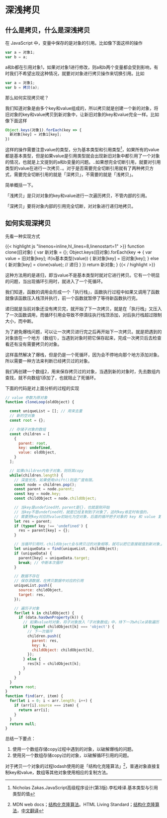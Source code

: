# 深浅拷贝

## 什么是拷贝，什么是深浅拷贝

在 JavaScript 中，变量中保存的是对象的引用。比如像下面这样的操作
```js
var a = 对象1;
var b = a;
```
a和b都在引用对象1，如果对对象1进行修改，则a和b两个变量都会受到影响，有时我们不希望出现这种情况，就要对对象进行拷贝操作来切换引用。比如
```js
var a = 对象1;
var b = 拷贝(a);
```

那么如何实现拷贝呢？

我们知道对象是由多个key和value组成的，所以拷贝就是创建一个新的对象，将旧对象的key和value拷贝到新对象中，让新旧对象的key和value完全一样。比如像下面这样
```js
Object.keys(对象1).forEach(key => {
  新对象[key] = 对象1[key];
})
```
这样的操作需要注意value的类型，分为基本类型和引用类型[^1]，如果所有的value都是基本类型，但是如果value是引用类型就会出现新旧对象中都引用了一个对象的情况，也就是上文提到的a和b变量的问题。..如果想完全切断引用，就要对引用类型的value在进行一次拷贝..。对于是否需要完全切断引用就有了两种拷贝方式，需要完全切断引用的就是「深拷贝」，不需要的就是「浅拷贝」。

简单概括一下。

「浅拷贝」是只对对象的key和value进行一次遍历拷贝，不管内部的引用。

「深拷贝」要将对象内部的引用完全切断，对对象进行递归地拷贝。

## 如何实现深拷贝

先看一种实现方式

{{< highlight js "linenos=inline,hl_lines=8,linenostart=1" >}}
function clone(旧对象) {
  var 新对象 = {};
  Object.keys(旧对象).forEach(key => {
    var value = 旧对象[key];
    if(is基本类型(value)) {
      新对象[key] = 旧对象[key];
    } else {
      新对象[key] = clone(value); // 递归
    }
  })
  return 新对象;
}
{{< / highlight >}}

这种方法用的是递归，即当value不是基本类型时就对它进行拷贝。它有一个明显的问题，当出现循环引用时，就进入了一个死循环。

我们知道，函数的调用会形成一个「执行栈」，函数执行过程中如果又调用了函数就像该函数压入栈顶并执行，前一个函数就暂停了等待新函数执行完。

递归就是当前对象还没有拷贝完，就开始了下一次拷贝，就是在「执行栈」又压入了一次函数调用，而循环引用会导致不停滴往执行栈顶添加，对后执行栈超过限制大小，而中断。

为了避免爆栈问题，可以让一次拷贝进行完之后再开始下一次拷贝。就是把遇到的对象放在一个地方（数组1），当遇到对象时把它保存起来，完成一次拷贝后去检查看还有没有需要拷贝的对象。

这样虽然解决了爆栈，但是仍是一个死循环，因为会不停地向那个地方添加对象。所以需要一种方法来判断已经拷贝过的对象。

我们再创建一个数组2，用来保存拷贝过的对象，当遇到新的对象时，先去数组内查找，就不向数组1添加了，也就阻止了死循环。

下面的代码是对上面分析的过程的实现

```js
// value 参数为原对象
function cloneLoop(oldObject) {

  const uniqueList = []; // 用来去重
  // 新的空对象
  const root = {};

  // 存储子对象的数组
  const children = [
    {
      parent: root,
      key: undefined,
      value: oldObject,
    }
  ];

  // 如果children内有子对象，则将其copy
  while(children.length) {
    // 深度优先，如果使用shift()则是广度有限。
    const node = children.pop();
    const parent = node.parent;
    const key = node.key;
    const childObject = node.childObject;

    // 当key是undefined时，parent是{}，也就是刚开始
    // 当key不是undefined时，就是已经复制到子对象了，这时key肯定时有值的，
    // 需要把key对应的value初始化为空对象，后面的循环把子对象的 key 和 value 复制到空对象上。
    let res = parent;
    if (typeof key !== 'undefined') {
      res = parent[key] = {};
    }

    // 当循环引用时，childObject会与拷贝过的对象相等，就可以把它直接赋值到新对象上。完成一次拷贝。
    let uniqueData = find(uniqueList, childObject);
    if (uniqueData) {
      parent[key] = uniqueData.target;
      break; // 中断本次循环
    }

    // 数据不存在
    // 保存源数据，在拷贝数据中对应的引用
    uniqueList.push({
      source: childObject,
      target: res,
    });

    // 遍历子对象
    for(let k in childObject) {
      if (data.hasOwnProperty(k)) {
        // 如果value时对象，将子对象放入「子对象数组」中，待下一次while读取遍历
        if (typeof childObject[k] === 'object') {
          // 下一次循环
          children.push({
            parent: res,
            key: k,
            childObject: childObject[k],
          });
        } else {
          res[k] = childObject[k];
        }
      }
    }
  }
  return root;
}
function find(arr, item) {
  for(let i = 0; i < arr.length; i++) {
    if (arr[i].source === item) {
      return arr[i];
    }
  }
  return null;
}
```
总结一下要点：
1. 使用一个数组存储copy过程中遇到的对象，以破解爆栈的问题。
1. 使用另一个数组存储copy过的对象，以破解循环引用的问题。

对于拷贝一个对象的过程lodash使用的是「结构化克隆算法」[^2]，普通对象直接复制key和value，数组等其他对象使用相应的复制方法。

[^1]: Nicholas Zakas.JavaScript高级程序设计(第3版).李松峰译.基本类型与引用类型的值
[^2]: MDN web docs；[结构化克隆算法](https://developer.mozilla.org/zh-CN/docs/Web/Guide/API/DOM/The_structured_clone_algorithm)。HTML Living Standard；[结构化克隆算法](https://html.spec.whatwg.org/multipage/structured-data.html#structuredserializeinternal)，[中文翻译](https://whatwg-cn.github.io/html/#structuredserializeinternal)